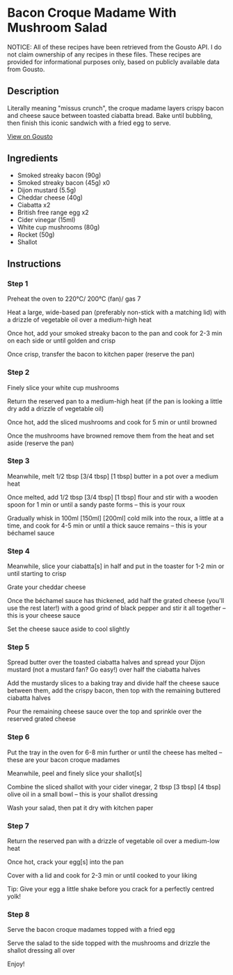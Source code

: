 # Bacon Croque Madame With Mushroom Salad

NOTICE: All of these recipes have been retrieved from the Gousto API. I do not claim ownership of any recipes in these files. These recipes are provided for informational purposes only, based on publicly available data from Gousto.

## Description

Literally meaning "missus crunch", the croque madame layers crispy bacon and cheese sauce between toasted ciabatta bread. Bake until bubbling, then finish this iconic sandwich with a fried egg to serve.

[View on Gousto](https://www.gousto.co.uk/recipes/cookbook/bacon-croque-madame-with-mushroom-salad)

## Ingredients

- Smoked streaky bacon (90g)
- Smoked streaky bacon (45g) x0
- Dijon mustard (5.5g)
- Cheddar cheese (40g)
- Ciabatta x2
- British free range egg x2
- Cider vinegar (15ml)
- White cup mushrooms (80g)
- Rocket (50g)
- Shallot

## Instructions


### Step 1

Preheat the oven to 220°C/ 200°C (fan)/ gas 7

Heat a large, wide-based pan (preferably non-stick with a matching lid) with a drizzle of vegetable oil over a medium-high heat

Once hot, add your smoked streaky bacon to the pan and cook for 2-3 min on each side or until golden and crisp

Once crisp, transfer the bacon to kitchen paper (reserve the pan)


### Step 2

Finely slice your white cup mushrooms

Return the reserved pan to a medium-high heat (if the pan is looking a little dry add a drizzle of vegetable oil)

Once hot, add the sliced mushrooms and cook for 5 min or until browned

Once the mushrooms have browned remove them from the heat and set aside (reserve the pan)


### Step 3

Meanwhile, melt 1/2 tbsp <span class="text-purple">[3/4 tbsp]</span><span class="text-danger"> [1 tbsp] </span>butter in a pot over a medium heat

Once melted, add 1/2 tbsp <span class="text-purple">[3/4 tbsp]</span><span class="text-danger"> [1 tbsp]</span> flour and stir with a wooden spoon for 1 min or until a sandy paste forms – this is your roux

Gradually whisk in 100ml <span class="text-purple">[150ml]</span> <span class="text-danger">[200ml] </span>cold milk into the roux, a little at a time, and cook for 4-5 min or until a thick sauce remains – this is your béchamel sauce


### Step 4

Meanwhile, slice your ciabatta[s] in half and put in the toaster for 1-2 min or until starting to crisp

Grate your cheddar cheese

Once the béchamel sauce has thickened, add half the grated cheese (you'll use the rest later!) with a good grind of black pepper and stir it all together – this is your cheese sauce

Set the cheese sauce aside to cool slightly


### Step 5

Spread butter over the toasted ciabatta halves and spread your Dijon mustard (not a mustard fan? Go easy!) over half the ciabatta halves

Add the mustardy slices to a baking tray and divide half the cheese sauce between them, add the crispy bacon, then top with the remaining buttered ciabatta halves

Pour the remaining cheese sauce over the top and sprinkle over the reserved grated cheese


### Step 6

Put the tray in the oven for 6-8 min further or until the cheese has melted – these are your bacon croque madames

Meanwhile, peel and finely slice your shallot[s]

Combine the sliced shallot with your cider vinegar, 2 tbsp <span class="text-purple">[3 tbsp]</span> <span class="text-danger">[4 tbsp] </span>olive oil in a small bowl – this is your shallot dressing

Wash your salad, then pat it dry with kitchen paper


### Step 7

Return the reserved pan with a drizzle of vegetable oil over a medium-low heat

Once hot, crack your egg[s] into the pan

Cover with a lid and cook for 2-3 min or until cooked to your liking

Tip: Give your egg a little shake before you crack for a perfectly centred yolk!

### Step 8

Serve the bacon croque madames topped with a fried egg

Serve the salad to the side topped with the mushrooms and drizzle the shallot dressing all over

Enjoy!

